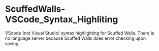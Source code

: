 # ScuffedWalls-VSCode_Syntax_Highliting
VScode (not Visual Studio) syntax highlighting for Scuffed Walls. There is no language server because Scuffed Walls does error checking upon saving.

